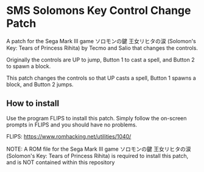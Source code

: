 # SMS Solomons Key Control Change Patch
 A patch for the Sega Mark III game ソロモンの鍵 王女リヒタの涙 (Solomon's Key: Tears of Princess Rihita) by Tecmo and Salio that changes the controls.

 Originally the controls are UP to jump, Button 1 to cast a spell, and Button 2 to spawn a block. 
 
 This patch changes the controls so that UP casts a spell, Button 1 spawns a block, and Button 2 jumps.

## How to install
Use the program FLIPS to install this patch. Simply follow the on-screen prompts in FLIPS and you should have no problems.

FLIPS: https://www.romhacking.net/utilities/1040/

NOTE: A ROM file for the Sega Mark III game ソロモンの鍵 王女リヒタの涙 (Solomon's Key: Tears of Princess Rihita) is required
to install this patch, and is NOT contained within this repository
